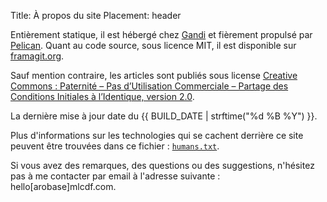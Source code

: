 Title: À propos du site
Placement: header

Entièrement statique, il est hébergé chez [Gandi](https://www.gandi.net/fr) et fièrement propulsé par [Pelican](https://blog.getpelican.com/). Quant au code source, sous licence MIT, il est disponible sur [framagit.org](https://framagit.org/mlcdf/mlcdf).

Sauf mention contraire, les articles sont publiés sous license [Creative Commons : Paternité – Pas d’Utilisation Commerciale – Partage des Conditions Initiales à l’Identique, version 2.0](http://creativecommons.org/licenses/by-nc-sa/2.0/fr/legalcode).

La dernière mise à jour date du {{ BUILD_DATE | strftime("%d %B %Y") }}.

Plus d'informations sur les technologies qui se cachent derrière ce site peuvent être trouvées dans ce fichier : [`humans.txt`]({static}/extra/humans.txt).

Si vous avez des remarques, des questions ou des suggestions, n'hésitez pas à me contacter par email à l'adresse suivante : hello[arobase]mlcdf.com.
